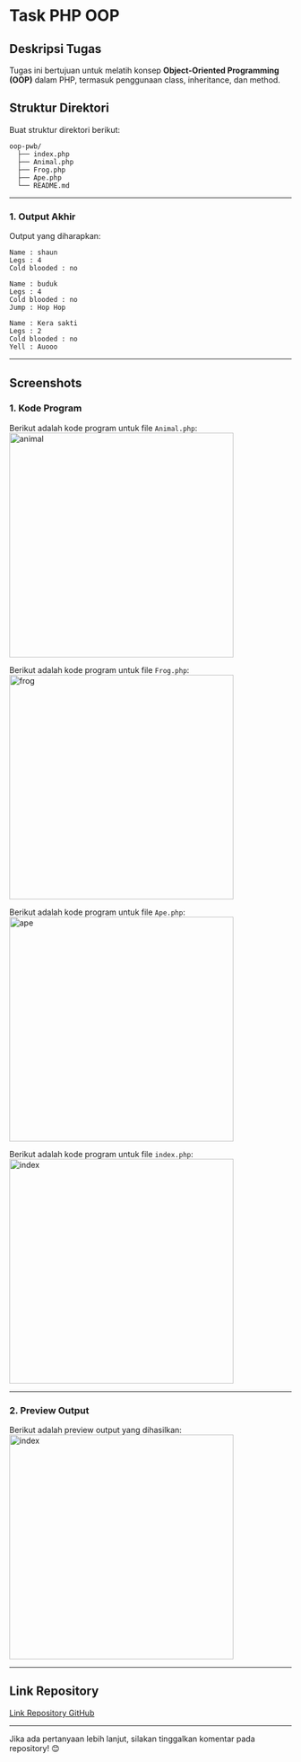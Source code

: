 # Task PHP OOP

## Deskripsi Tugas
Tugas ini bertujuan untuk melatih konsep **Object-Oriented Programming (OOP)** dalam PHP, termasuk penggunaan class, inheritance, dan method.

## Struktur Direktori
Buat struktur direktori berikut:
```
oop-pwb/
  ├── index.php
  ├── Animal.php
  ├── Frog.php
  ├── Ape.php
  └── README.md
```

---

### 1. **Output Akhir**
Output yang diharapkan:
```
Name : shaun
Legs : 4
Cold blooded : no

Name : buduk
Legs : 4
Cold blooded : no
Jump : Hop Hop

Name : Kera sakti
Legs : 2
Cold blooded : no
Yell : Auooo
```

---

## Screenshots
### 1. **Kode Program**
Berikut adalah kode program untuk file `Animal.php`:
</br>
<img src="https://github.com/user-attachments/assets/d846f52f-a43f-4836-ba95-fd083950d17a" alt="animal" width="400" />

Berikut adalah kode program untuk file `Frog.php`:
</br>
<img src="https://github.com/user-attachments/assets/03eea166-e08e-4be1-a0a7-aed261f4b610" alt="frog" width="400" />

Berikut adalah kode program untuk file `Ape.php`:
</br>
<img src="https://github.com/user-attachments/assets/6a047632-0de2-4e41-867c-ad747264bc5c" alt="ape" width="400" />

Berikut adalah kode program untuk file `index.php`:
</br>
<img src="https://github.com/user-attachments/assets/b1fdaffa-1f64-4492-b57a-eefbb481aad2" alt="index" width="400" />


---

### 2. **Preview Output**
Berikut adalah preview output yang dihasilkan:
</br>
<img src="https://github.com/user-attachments/assets/a9652fd8-361d-4f27-9144-3cf631d6c1ca" alt="index" width="400" />

---

## Link Repository
[Link Repository GitHub](https://github.com/habibiahmada/oop-pwb)

---

Jika ada pertanyaan lebih lanjut, silakan tinggalkan komentar pada repository! 😊
